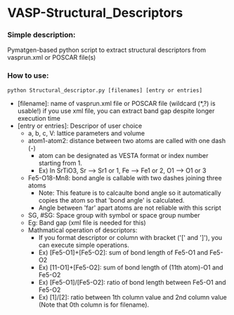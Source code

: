 # VASP-Structural_Descriptors

### Simple description:
Pymatgen-based python script to extract structural descriptors from vasprun.xml or POSCAR file(s)

### How to use:
```
python Structural_descriptor.py [filenames] [entry or entries]
```
- [filename]: name of vasprun.xml file or POSCAR file (wildcard (*,?) is usable!)
    if you use xml file, you can extract band gap despite longer execution time
- [entry or entries]: Descripor of user choice
  - a, b, c, V: lattice parameters and volume
  - atom1-atom2: distance between two atoms are called with one dash (-)
    - atom can be designated as VESTA format or index number starting from 1.
    - Ex) In SrTiO3, Sr --> Sr1 or 1, Fe --> Fe1 or 2, O1 --> O1 or 3
  - Fe5-O18-Mn8: bond angle is callable with two dashes joining three atoms
    - Note: This feature is to calcaulte bond angle so it automatically copies the atom so that 'bond angle' is calculated.
    - Angle between 'far' apart atoms are not reliable with this script
  - SG, #SG: Space group with symbol or space group number
  - Eg: Band gap (xml file is needed for this)
  - Mathmatical operation of descriptors:
     - If you format descriptor or column with bracket ('[' and ']'), you can execute simple operations.
     - Ex) [Fe5-O1]+[Fe5-O2]: sum of bond length of Fe5-O1 and Fe5-O2
     - Ex) [11-O1]+[Fe5-O2]: sum of bond length of (11th atom)-O1 and Fe5-O2
     - Ex) [Fe5-O1]/[Fe5-O2]: ratio of bond length between Fe5-O1 and Fe5-O2
     - Ex) [1]/[2]: ratio between 1th column value and 2nd column value
            (Note that 0th column is for filename).
